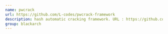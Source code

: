 ```yaml
---
name: pwcrack
url: https://github.com/L-codes/pwcrack-framework
description: hash automatic cracking framework. URL : https://github.com/L-codes/pwcrack-framework Groups : blackarch blackarch-cracker
group: blackarch
---
```

